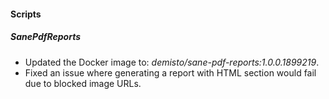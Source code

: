 #### Scripts
##### SanePdfReports

- Updated the Docker image to: *demisto/sane-pdf-reports:1.0.0.1899219*.
- Fixed an issue where generating a report with HTML section would fail due to blocked image URLs.
